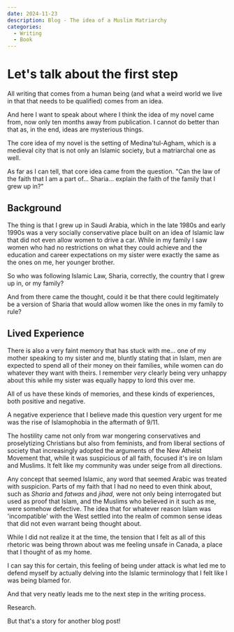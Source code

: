 ```yaml
---
date: 2024-11-23
description: Blog - The idea of a Muslim Matriarchy
categories:
  - Writing
  - Book
---
```


# Let's talk about the first step

All writing that comes from a human being (and what a weird world we live in that that needs to be qualified) comes from an idea. 

And here I want to speak about where I think the idea of my novel came from, now only ten months away from publication. I cannot do better than that as, in the end, ideas are mysterious things.

The core idea of my novel is the setting of Medina'tul-Agham, which is a medieval city that is not only an Islamic society, but a matriarchal one as well.

As far as I can tell, that core idea came from the question. "Can the law of the faith that I am a part of... Sharia... explain the faith of the family that I grew up in?" 

<!-- more -->

## Background

The thing is that I grew up in Saudi Arabia, which in the late 1980s and early 1990s was a very socially conservative place built on an idea of Islamic law that did not even allow women to drive a car. While in my family I saw women who had no restrictions on what they could achieve and the education and career expectations  on my sister were exactly the same as the ones on me, her younger brother.

So who was following Islamic Law, Sharia, correctly, the country that I grew up in, or my family?

And from there came the thought, could it be that there could legitimately be a version of Sharia that would allow women like the ones in my family to rule?

## Lived Experience

There is also a very faint memory that has stuck with me... one of my mother speaking to my sister and me, bluntly stating that in Islam, men are expected to spend all of their money on their families, while women can do whatever they want with theirs. I remember *very* clearly being very unhappy about this while my sister was equally happy to lord this over me.

All of us have these kinds of memories, and these kinds of experiences, both positive and negative.

A negative experience that I believe made this question very urgent for me was the rise of Islamophobia in the aftermath of 9/11. 

The hostility came not only from war mongering conservatives and proselytizing Christians but also from feminists, and from liberal sections of society that increasingly adopted the arguments of the New Atheist Movement that, while  it was suspicious of all faith, focused it's ire on Islam and Muslims. It felt like my community was under seige from all directions.

Any concept that seemed Islamic, any word that seemed Arabic was treated with suspicion.  Parts of my faith that I had no need to even think about, such as *Sharia* and *fatwas* and *jihad*, were not only being interrogated but used as proof that Islam, and the Muslims who believed in it such as me, were somehow defective. The idea that for whatever reason Islam was 'incompatible' with the West settled into the realm of common sense ideas that did not even warrant being thought about. 

While I did not realize it at the time, the tension that I felt as all of this rhetoric was being thrown about was me feeling unsafe in Canada, a place that I thought of as my home.

I can say this for certain, this feeling of being under attack is what led me to defend myself by actually delving into the Islamic terminology that I felt like I was being blamed for.

And that very neatly leads me to the next step in the writing process.

Research.

But that's a story for another blog post!
